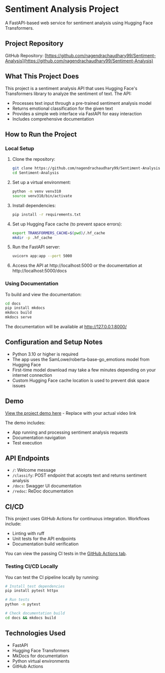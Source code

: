 # Sentiment Analysis Project

A FastAPI-based web service for sentiment analysis using Hugging Face Transformers.

## Project Repository

GitHub Repository: [https://github.com/nagendrachaudhary99/Sentiment-Analysis](https://github.com/nagendrachaudhary99/Sentiment-Analysis)

## What This Project Does

This project is a sentiment analysis API that uses Hugging Face's Transformers library to analyze the sentiment of text. The API:

- Processes text input through a pre-trained sentiment analysis model
- Returns emotional classification for the given text
- Provides a simple web interface via FastAPI for easy interaction
- Includes comprehensive documentation

## How to Run the Project

### Local Setup

1. Clone the repository:
   ```bash
   git clone https://github.com/nagendrachaudhary99/Sentiment-Analysis.git
   cd Sentiment-Analysis
   ```

2. Set up a virtual environment:
   ```bash
   python -m venv venv310
   source venv310/bin/activate
   ```

3. Install dependencies:
   ```bash
   pip install -r requirements.txt
   ```

4. Set up Hugging Face cache (to prevent space errors):
   ```bash
   export TRANSFORMERS_CACHE=$(pwd)/.hf_cache
   mkdir -p .hf_cache
   ```

5. Run the FastAPI server:
   ```bash
   uvicorn app:app --port 5000
   ```

6. Access the API at http://localhost:5000 or the documentation at http://localhost:5000/docs

### Using Documentation

To build and view the documentation:

```bash
cd docs
pip install mkdocs
mkdocs build
mkdocs serve
```

The documentation will be available at http://127.0.0.1:8000/

## Configuration and Setup Notes

- Python 3.10 or higher is required
- The app uses the SamLowe/roberta-base-go_emotions model from Hugging Face
- First-time model download may take a few minutes depending on your internet connection
- Custom Hugging Face cache location is used to prevent disk space issues

## Demo

[View the project demo here](https://drive.google.com/drive/folders/your-video-link) - Replace with your actual video link

The demo includes:
- App running and processing sentiment analysis requests
- Documentation navigation
- Test execution

## API Endpoints

- `/`: Welcome message
- `/classify`: POST endpoint that accepts text and returns sentiment analysis
- `/docs`: Swagger UI documentation
- `/redoc`: ReDoc documentation

## CI/CD

This project uses GitHub Actions for continuous integration. Workflows include:
- Linting with ruff
- Unit tests for the API endpoints
- Documentation build verification

You can view the passing CI tests in the [GitHub Actions tab](https://github.com/nagendrachaudhary99/Sentiment-Analysis/actions).

### Testing CI/CD Locally

You can test the CI pipeline locally by running:

```bash
# Install test dependencies
pip install pytest httpx

# Run tests
python -m pytest

# Check documentation build
cd docs && mkdocs build
```

## Technologies Used

- FastAPI
- Hugging Face Transformers
- MkDocs for documentation
- Python virtual environments
- GitHub Actions 